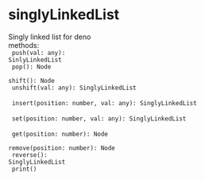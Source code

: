 # singlyLinkedList
Singly linked list for deno
<br>
methods:
<br>
<code>
push(val: any): SinlyLinkedList
</code>
<br>
<code>
pop(): Node
</code>
<br>
<code>
shift(): Node
</code>
<br>
<code>
unshift(val: any): SinglyLinkedList
</code>
<br>
<code>
insert(position: number, val: any): SinglyLinkedList
</code>
<br>
<code>
set(position: number, val: any): SinglyLinkedList
</code>
<br>
<code>
get(position: number): Node
</code>
<br>
<code>
remove(position: number): Node
</code>
<br>
<code>
reverse(): SinglyLinkedList
</code>
<br>
<code>
print()
</code>
